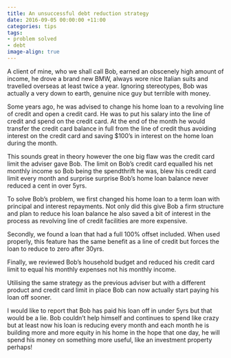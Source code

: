 ```yaml
---
title: An unsuccessful debt reduction strategy
date: 2016-09-05 00:00:00 +11:00
categories: tips
tags: 
- problem solved
- debt
image-align: true
---
```


A client of mine, who we shall call Bob, earned an obscenely high amount of income, he drove a brand new BMW, always wore nice Italian suits and travelled overseas at least twice a year.  Ignoring stereotypes, Bob was actually a very down to earth, genuine nice guy but terrible with money.

Some years ago, he was advised to change his home loan to a revolving line of credit and open a credit card.  He was to put his salary into the line of credit and spend on the credit card.  At the end of the month he would transfer the credit card balance in full from the line of credit thus avoiding interest on the credit card and saving $100’s in interest on the home loan during the month.

This sounds great in theory however the one big flaw was the credit card limit the adviser gave Bob.  The limit on Bob’s credit card equalled his net monthly income so Bob being the spendthrift he was, blew his credit card limit every month and surprise surprise Bob’s home loan balance never reduced a cent in over 5yrs.

To solve Bob’s problem, we first changed his home loan to a term loan with principal and interest repayments.  Not only did this give Bob a firm structure and plan to reduce his loan balance he also saved a bit of interest in the process as revolving line of credit facilities are more expensive.

Secondly, we found a loan that had a full 100% offset included.  When used properly, this feature has the same benefit as a line of credit but forces the loan to reduce to zero after 30yrs.

Finally, we reviewed Bob’s household budget and reduced his credit card limit to equal his monthly expenses not his monthly income.

Utilising the same strategy as the previous adviser but with a different product and credit card limit in place Bob can now actually start paying his loan off sooner.

I would like to report that Bob has paid his loan off in under 5yrs but that would be a lie.  Bob couldn’t help himself and continues to spend like crazy but at least now his loan is reducing every month and each month he is building more and more equity in his home in the hope that one day, he will spend his money on something more useful, like an investment property perhaps!
